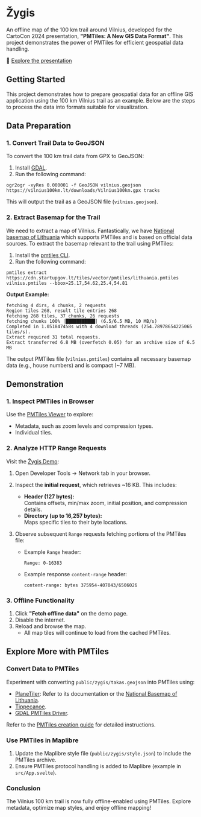 # Žygis

An offline map of the 100 km trail around Vilnius, developed for the CartoCon 2024 presentation,
**"PMTiles: A New GIS Data Format"**. This project demonstrates the power of PMTiles for efficient geospatial data
handling.

📖 [Explore the presentation](https://github.com/vycius/zygis-carto-con-2024/blob/main/presentation/24-11-29-PMTiles-naujas-GIS-duomen%C5%B3-formatas.pdf)

## Getting Started

This project demonstrates how to prepare geospatial data for an offline GIS application using the 100 km Vilnius trail
as an example. Below are the steps to process the data into formats suitable for visualization.

## Data Preparation

### 1. Convert Trail Data to GeoJSON

To convert the 100 km trail data from GPX to GeoJSON:

1. Install [GDAL](https://gdal.org/en/latest/download.html).
2. Run the following command:

```shell
ogr2ogr -xyRes 0.000001 -f GeoJSON vilnius.geojson https://vilnius100km.lt/downloads/Vilnius100km.gpx tracks
```

This will output the trail as a GeoJSON file (`vilnius.geojson`).

### 2. Extract Basemap for the Trail

We need to extract a map of Vilnius. Fantastically, we
have [National basemap of Lithuania](https://github.com/govlt/national-basemap) which supports PMTiles and is based on
official data sources.
To extract the basemap relevant to the trail using PMTiles:

1. Install the [pmtiles CLI](https://docs.protomaps.com/pmtiles/cli).
2. Run the following command:

```shell
pmtiles extract https://cdn.startupgov.lt/tiles/vector/pmtiles/lithuania.pmtiles vilnius.pmtiles --bbox=25.17,54.62,25.4,54.81
```

**Output Example:**

```
fetching 4 dirs, 4 chunks, 2 requests
Region tiles 268, result tile entries 268
fetching 268 tiles, 37 chunks, 26 requests
fetching chunks 100% |███████████| (6.5/6.5 MB, 10 MB/s)        
Completed in 1.051847458s with 4 download threads (254.78978654225065 tiles/s).
Extract required 31 total requests.
Extract transferred 6.8 MB (overfetch 0.05) for an archive size of 6.5 MB
```

The output PMTiles file (`vilnius.pmtiles`) contains all necessary basemap data (e.g., house numbers) and is compact (~7
MB).

## Demonstration

### 1. **Inspect PMTiles in Browser**

Use the [PMTiles Viewer](https://pmtiles.io/?url=https%3A%2F%2Fzygis.vycius.lt%2Fzygis%2Fvilnius.pmtiles) to explore:

- Metadata, such as zoom levels and compression types.
- Individual tiles.

### 2. **Analyze HTTP Range Requests**

Visit the [Žygis Demo](https://zygis.vycius.lt/):

1. Open Developer Tools → Network tab in your browser.
2. Inspect the **initial request**, which retrieves ~16 KB. This includes:
    - **Header (127 bytes):**  
      Contains offsets, min/max zoom, initial position, and compression details.
    - **Directory (up to 16,257 bytes):**  
      Maps specific tiles to their byte locations.

3. Observe subsequent `Range` requests fetching portions of the PMTiles file:
    - Example `Range` header:
      ```
      Range: 0-16383
      ```
    - Example response `content-range` header:
      ```
      content-range: bytes 375954-407043/6506026
      ```

### 3. **Offline Functionality**

1. Click **"Fetch offline data"** on the demo page.
2. Disable the internet.
3. Reload and browse the map.
    - All map tiles will continue to load from the cached PMTiles.

## **Explore More with PMTiles**

### **Convert Data to PMTiles**

Experiment with converting `public/zygis/takas.geojson` into PMTiles using:

- [PlaneTiler](https://github.com/onthegomap/planetiler): Refer to its documentation or
  the [National Basemap of Lithuania](https://github.com/govlt/national-basemap).
- [Tippecanoe](https://github.com/felt/tippecanoe).
- [GDAL PMTiles Driver](https://gdal.org/en/stable/drivers/vector/pmtiles.html).

Refer to the [PMTiles creation guide](https://docs.protomaps.com/pmtiles/create) for detailed instructions.

### **Use PMTiles in Maplibre**

1. Update the Maplibre style file (`public/zygis/style.json`) to include the PMTiles archive.
2. Ensure PMTiles protocol handling is added to Maplibre (example in `src/App.svelte`).

### **Conclusion**

The Vilnius 100 km trail is now fully offline-enabled using PMTiles. Explore metadata, optimize map styles, and enjoy
offline mapping!
